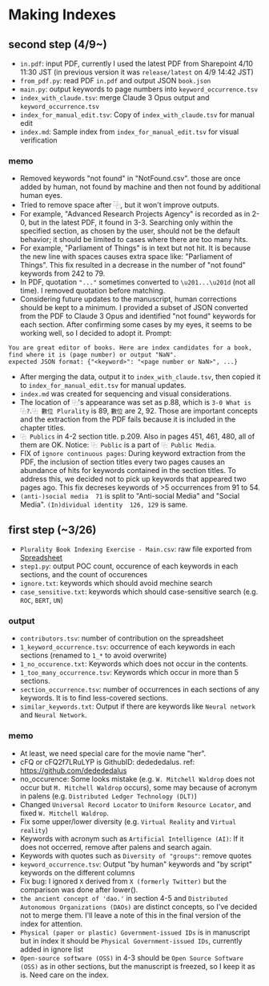 # Making Indexes

## second step (4/9~)
- `in.pdf`: input PDF, currently I used the latest PDF from Sharepoint 4/10 11:30 JST (in previous version it was `release/latest` on 4/9 14:42 JST)
- `from_pdf.py`: read PDF `in.pdf` and output JSON `book.json`
- `main.py`: output keywords to page numbers into `keyword_occurrence.tsv`
- `index_with_claude.tsv`: merge Claude 3 Opus output and `keyword_occurrence.tsv`
- `index_for_manual_edit.tsv`: Copy of `index_with_claude.tsv` for manual edit
- `index.md`: Sample index from `index_for_manual_edit.tsv` for visual verification


### memo
- Removed keywords "not found" in "NotFound.csv". those are once added by human, not found by machine and then not found by additional human eyes.
- Tried to remove space after ⿻, but it won't improve outputs.
- For example, "Advanced Research Projects Agency" is recorded as in 2-0, but in the latest PDF, it found in 3-3. Searching only within the specified section, as chosen by the user, should not be the default behavior; it should be limited to cases where there are too many hits.
- For example, "Parliament of Things" is in text but not hit. It is because the new line with spaces causes extra space like: "Parliament of  Things". This fix resulted in a decrease in the number of "not found" keywords from 242 to 79.
- In PDF, quotation `"..."` sometimes converted to `\u201...\u201d` (not all time). I removed quotation before matching. 
- Considering future updates to the manuscript, human corrections should be kept to a minimum. I provided a subset of JSON converted from the PDF to Claude 3 Opus and identified "not found" keywords for each section. After confirming some cases by my eyes, it seems to be working well, so I decided to adopt it. Prompt:

```
You are great editor of books. Here are index candidates for a book, find where it is (page number) or output "NaN".
expected JSON format: {"<keyword>": "<page number or NaN>", ...}
```

- After merging the data, output it to `index_with_claude.tsv`, then copied it to `index_for_manual_edit.tsv` for manual updates.
- `index.md` was created for sequencing and visual considerations.
- The location of `⿻`'s appearance was set as p.88, which is `3-0 What is ⿻?`.`⿻ 數位 Plurality` is 89, `數位` are 2, 92. Those are important concepts and the extraction from the PDF fails because it is included in the chapter titles.
- `⿻ Publics` in 4-2 section title. p.209. Also in pages 451, 461, 480, all of them are OK. Notice: `⿻ Public` is a part of `⿻ Public Media`.
- FIX of `ignore continuous pages`: During keyword extraction from the PDF, the inclusion of section titles every two pages causes an abundance of hits for keywords contained in the section titles. To address this, we decided not to pick up keywords that appeared two pages ago. This fix decreses keywords of >5 occurrences from 91 to 54.
- `(anti-)social media	71` is split to "Anti-social Media" and "Social Media". `(In)dividual identity	126, 129` is same.

## first step (~3/26)
- `Plurality Book Indexing Exercise - Main.csv`: raw file exported from [Spreadsheet](https://docs.google.com/spreadsheets/d/1gmyjFbErt_CW8-qLKChSpciLlCDGUhLriYFov0HO3qA/edit#gid=0)
- `step1.py`: output POC count, occurence of each keywords in each sections, and the count of occurences
- `ignore.txt`: keywords which should avoid mechine search
- `case_sensitive.txt`: keywords which should case-sensitive search (e.g. `ROC`, `BERT`, `UN`)

### output
- `contributors.tsv`: number of contribution on the spreadsheet
- `1_keyword_occurrence.tsv`: occurrence of each keywords in each sections (renamed to `1_*` to avoid overwrite)
- `1_no_occurence.txt`: Keywords which does not occur in the contents.
- `1_too_many_occurrence.tsv`: Keywords which occur in more than 5 sections.
- `section_occurrence.tsv`: number of occurrences in each sections of any keywords. It is to find less-covered sections.
- `similar_keywords.txt`: Output if there are keywords like `Neural network` and `Neural Network`.

### memo

- At least, we need special care for the movie name "her".
- cFQ or cFQ2f7LRuLYP is GithubID: dedededalus. ref: https://github.com/dedededalus
- no_occurence: Some looks mistake (e.g. `W. Mitchell Waldrop` does not occur but `M. Mitchell Waldrop` occurs), some may because of acronym in palens (e.g. `Distributed Ledger Technology (DLT)`)
- Changed `Universal Record Locator` to `Uniform Resource Locator`, and fixed `W. Mitchell Waldrop`.
- Fix some upper/lower diversity (e.g. `Virtual Reality` and `Virtual reality`)
- Keywords with acronym such as `Artificial Intelligence (AI)`: If it does not occerred, remove after palens and search again.
- Keywords with quotes such as `Diversity of "groups"`: remove quotes
- `keyword_occurrence.tsv`: Output "by human" keywords and "by script" keywords on the different columns
- Fix bug: I ignored `X` derived from `X (formerly Twitter)` but the comparison was done after lower().
- `the ancient concept of 'dao.'` in section 4-5 and `Distributed Autonomous Organizations (DAOs)` are distinct concepts, so I've decided not to merge them. I'll leave a note of this in the final version of the index for attention.
- `Physical (paper or plastic) Government-issued IDs` is in manuscript but in index it should be `Physical Government-issued IDs`, currently added in ignore list
- `Open-source software (OSS)` in 4-3 should be `Open Source Software (OSS)` as in other sections, but the manuscript is freezed, so I keep it as is. Need care on the index.